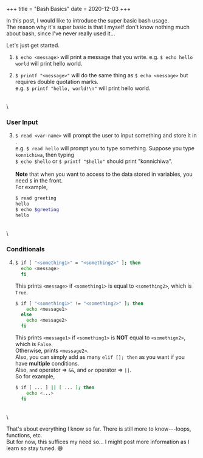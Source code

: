 +++
title = "Bash Basics"
date = 2020-12-03
+++

In this post, I would like to introduce the super basic bash usage.\
The reason why it's super basic is that I myself don't know nothing much about bash, since I've never really used it...

Let's just get started.

1. `$ echo <message>` will print a message that you write. e.g. `$ echo hello world` will print hello world.

2. `$ printf "<message>"` will do the same thing as `$ echo <message>` but requires double quotation marks.\
   e.g. `$ printf "hello, world!\n"` will print hello world.

\
\

### User Input

3. `$ read <var-name>` will prompt the user to input something and store it in <var-name>.\
   e.g. `$ read hello` will prompt you to type something. Suppose you type `konnichiwa`, then typing \
   `$ echo $hello` or `$ printf "$hello"` should print "konnichiwa".\
   \
   **Note** that when you want to access to the data stored in variables, you need `$` in the front.\
   For example,

   ```bash
   $ read greeting
   hello
   $ echo $greeting
   hello
   ```

\
\

### Conditionals

4.  ```bash
    $ if [ "<something1>" = "<something2>" ]; then
      echo <message>
      fi
    ```

    This prints `<message>` if `<something1>` is equal to `<something2>`, which is `True`.

    ```bash
    $ if [ "<something1>" != "<something2>" ]; then
        echo <message1>
      else
        echo <message2>
      fi
    ```

    This prints `<message1>` if `<something1>` is **NOT** equal to `<somethign2>`, which is `False`. \
    Otherwise, prints `<message2>`.\
    Also, you can simply add as many `elif []; then` as you want if you have **multiple** conditions.\
    Also, `and` operator => `&&`, and `or` operator => `||`.\
    So for example,

    ```bash
    $ if [ ... ] || [ ... ]; then
        echo <...>
      fi
    ```

\
\

That's about everything I know so far. There is still more to know---loops, functions, etc.\
 But for now, this suffices my need so... I might post more information as I learn so stay tuned. &#128516;
